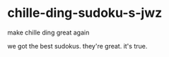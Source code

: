 # chille-ding-sudoku-s-jwz
make chille ding great again

we got the best sudokus. they're great. it's true.





